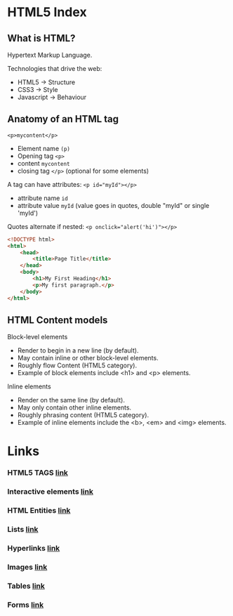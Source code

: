 # HTML5 Index

## What is HTML?

Hypertext Markup Language.  

Technologies that drive the web:  
- HTML5 -> Structure  
- CSS3 -> Style  
- Javascript -> Behaviour  

## Anatomy of an HTML tag

`<p>mycontent</p>`

- Element name `(p)`
- Opening tag `<p>`
- content `mycontent`
- closing tag `</p>` (optional for some elements)

A tag can have attributes: `<p id="myId"></p>`
- attribute name `id`
- attribute value `myId` (value goes in quotes, double "myId" or single 'myId')

Quotes alternate if nested: `<p onclick="alert('hi')"></p>`

```html
<!DOCTYPE html>
<html>
    <head>
        <title>Page Title</title>
    </head>
    <body>
        <h1>My First Heading</h1>
        <p>My first paragraph.</p>
    </body>
</html>
```

## HTML Content models
Block-level elements
- Render to begin in a new line (by default).
- May contain inline or other block-level elements.
- Roughly flow Content (HTML5 category).
- Example of block elements include \<h1> and \<p> elements.

Inline elements
- Render on the same line (by default).
- May only contain other inline elements.
- Roughly phrasing content (HTML5 category).
- Example of inline elements include the \<b>, \<em> and \<img> elements.

# Links

### HTML5 TAGS [link](./tags.md)

### Interactive elements [link](./interactive-elements.md)

### HTML Entities [link](./html-entities.md)

### Lists [link](./lists.md)

### Hyperlinks [link](./links.md)

### Images [link](./images.md)

### Tables [link](./tables.md)

### Forms [link](./forms.md)